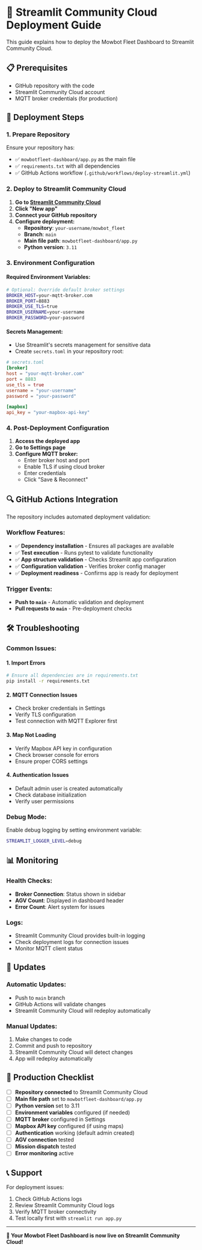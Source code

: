 # 🚀 Streamlit Community Cloud Deployment Guide

This guide explains how to deploy the Mowbot Fleet Dashboard to Streamlit Community Cloud.

## 📋 Prerequisites

- GitHub repository with the code
- Streamlit Community Cloud account
- MQTT broker credentials (for production)

## 🔧 Deployment Steps

### 1. **Prepare Repository**
Ensure your repository has:
- ✅ `mowbotfleet-dashboard/app.py` as the main file
- ✅ `requirements.txt` with all dependencies
- ✅ GitHub Actions workflow (`.github/workflows/deploy-streamlit.yml`)

### 2. **Deploy to Streamlit Community Cloud**

1. **Go to [Streamlit Community Cloud](https://share.streamlit.io/)**
2. **Click "New app"**
3. **Connect your GitHub repository**
4. **Configure deployment:**
   - **Repository**: `your-username/mowbot_fleet`
   - **Branch**: `main`
   - **Main file path**: `mowbotfleet-dashboard/app.py`
   - **Python version**: `3.11`

### 3. **Environment Configuration**

#### **Required Environment Variables:**
```bash
# Optional: Override default broker settings
BROKER_HOST=your-mqtt-broker.com
BROKER_PORT=8883
BROKER_USE_TLS=true
BROKER_USERNAME=your-username
BROKER_PASSWORD=your-password
```

#### **Secrets Management:**
- Use Streamlit's secrets management for sensitive data
- Create `secrets.toml` in your repository root:

```toml
# secrets.toml
[broker]
host = "your-mqtt-broker.com"
port = 8883
use_tls = true
username = "your-username"
password = "your-password"

[mapbox]
api_key = "your-mapbox-api-key"
```

### 4. **Post-Deployment Configuration**

1. **Access the deployed app**
2. **Go to Settings page**
3. **Configure MQTT broker:**
   - Enter broker host and port
   - Enable TLS if using cloud broker
   - Enter credentials
   - Click "Save & Reconnect"

## 🔍 GitHub Actions Integration

The repository includes automated deployment validation:

### **Workflow Features:**
- ✅ **Dependency installation** - Ensures all packages are available
- ✅ **Test execution** - Runs pytest to validate functionality
- ✅ **App structure validation** - Checks Streamlit app configuration
- ✅ **Configuration validation** - Verifies broker config manager
- ✅ **Deployment readiness** - Confirms app is ready for deployment

### **Trigger Events:**
- **Push to `main`** - Automatic validation and deployment
- **Pull requests to `main`** - Pre-deployment checks

## 🛠️ Troubleshooting

### **Common Issues:**

#### **1. Import Errors**
```bash
# Ensure all dependencies are in requirements.txt
pip install -r requirements.txt
```

#### **2. MQTT Connection Issues**
- Check broker credentials in Settings
- Verify TLS configuration
- Test connection with MQTT Explorer first

#### **3. Map Not Loading**
- Verify Mapbox API key in configuration
- Check browser console for errors
- Ensure proper CORS settings

#### **4. Authentication Issues**
- Default admin user is created automatically
- Check database initialization
- Verify user permissions

### **Debug Mode:**
Enable debug logging by setting environment variable:
```bash
STREAMLIT_LOGGER_LEVEL=debug
```

## 📊 Monitoring

### **Health Checks:**
- **Broker Connection**: Status shown in sidebar
- **AGV Count**: Displayed in dashboard header
- **Error Count**: Alert system for issues

### **Logs:**
- Streamlit Community Cloud provides built-in logging
- Check deployment logs for connection issues
- Monitor MQTT client status

## 🔄 Updates

### **Automatic Updates:**
- Push to `main` branch
- GitHub Actions will validate changes
- Streamlit Community Cloud will redeploy automatically

### **Manual Updates:**
1. Make changes to code
2. Commit and push to repository
3. Streamlit Community Cloud will detect changes
4. App will redeploy automatically

## 🎯 Production Checklist

- [ ] **Repository connected** to Streamlit Community Cloud
- [ ] **Main file path** set to `mowbotfleet-dashboard/app.py`
- [ ] **Python version** set to 3.11
- [ ] **Environment variables** configured (if needed)
- [ ] **MQTT broker** configured in Settings
- [ ] **Mapbox API key** configured (if using maps)
- [ ] **Authentication** working (default admin created)
- [ ] **AGV connection** tested
- [ ] **Mission dispatch** tested
- [ ] **Error monitoring** active

## 📞 Support

For deployment issues:
1. Check GitHub Actions logs
2. Review Streamlit Community Cloud logs
3. Verify MQTT broker connectivity
4. Test locally first with `streamlit run app.py`

---

**🎉 Your Mowbot Fleet Dashboard is now live on Streamlit Community Cloud!**
